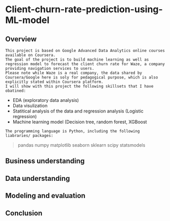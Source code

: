 # Client-churn-rate-prediction-using-ML-model
## **Overview**
```
This project is based on Google Advanced Data Analytics online courses available on Coursera.
The goal of the project is to build machine learning as well as regression model to forecast the client churn rate for Waze, a company providing navigation services to users.
Please note while Waze is a real company, the data shared by Coursera/Google here is soly for pedagogical purpose, which is also explicitly stated within Coursera platform.
I will show with this project the following skillsets that I have obatined:
```
* EDA (exploratory data analysis)
* Data visulization
* Statitical analysis of the data and regression analysis (Logistic regression)
* Machine learning model (Decision tree, random forest, XGBoost
```
The programming language is Python, including the following liabraries/ packages:
```
>pandas
>numpy
>matplotlib
>seaborn
>sklearn
>scipy
>statsmodels



## **Business understanding**
## **Data understanding**
## **Modeling and evaluation**
## **Conclusion**
